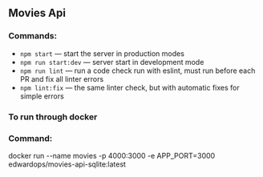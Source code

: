 ## Movies Api

### Commands:

- `npm start` &mdash; start the server in production modes
- `npm run start:dev` &mdash; server start in development mode
- `npm run lint` &mdash; run a code check run with eslint, must run before each PR and fix all linter errors
- `npm lint:fix` &mdash; the same linter check, but with automatic fixes for simple errors

### To run through docker

### Command:

docker run --name movies -p 4000:3000 -e APP_PORT=3000 edwardops/movies-api-sqlite:latest

